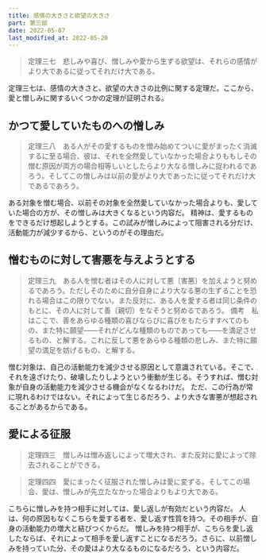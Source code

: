 ```yaml
---
title: 感情の大きさと欲望の大きさ
part: 第三部
date: 2022-05-07
last_modified_at: 2022-05-20
---
```

>定理三七　悲しみや喜び、憎しみや愛から生ずる欲望は、それらの感情がより大であるに従ってそれだけ大である。

定理三七は、感情の大きさと、欲望の大きさの比例に関する定理だ。ここから、愛と憎しみに関するいくつかの定理が証明される。

## かつて愛していたものへの憎しみ

>定理三八　ある人がその愛するものを憎み始めてついに愛がまったく消滅するに至る場合、彼は、それを全然愛していなかった場合よりももしその憎む原因が両方の場合相等しいとしたらより大なる憎しみに捉われるであろう。そしてこの憎しみは以前の愛がより大であったに従ってそれだけ大であるであろう。

ある対象を憎む場合、以前その対象を全然愛していなかった場合よりも、愛していた場合の方が、その憎しみは大きくなるという内容だ。
精神は、愛するものをできるだけ想起しようとする。この試みが憎しみによって阻害される分だけ、活動能力が減少するから、というのがその理由だ。

## 憎むものに対して害悪を与えようとする

>定理三九　ある人を憎む者はその人に対して悪〔害悪〕を加えようと努めるであろう。ただしそのために自分自身により大なる悪の生ずることを恐れる場合はこの限りでない。また反対に、ある人を愛する者は同じ条件のもとに、その人に対して善〔親切〕をなそうと努めるであろう。
>備考　私はここで、善をあらゆる種類の喜びならびに喜びをもたらすすべてのもの、また特に願望――それがどんな種類のものであっても――を満足させるもの、と解する。これに反して悪をあらゆる種類の悲しみ、また特に願望の満足を妨げるもの、と解する。

憎む対象は、自己の活動能力を減少させる原因として意識されている。そこで、それを遠ざけたり、破壊したりしようという衝動が生じる。そうすれば、憎む対象が自身の活動能力を減少させる機会がなくなるわけだ。
ただ、この行為が常に現れるわけではない。それによって生じるだろう、より大きな害悪が想起されることがあるからである。

## 愛による征服

>定理四三　憎しみは憎み返しによって増大され、また反対に愛によって除去されることができる。

>定理四四　愛にまったく征服された憎しみは愛に変ずる。そしてこの場合、愛は、憎しみが先立たなかった場合よりもより大である。

こちらに憎しみを持つ相手に対しては、愛し返しが有効だという内容だ。
人は、何の原因もなくこちらを愛する者を、愛し返す性質を持つ。その相手が、自身の活動能力の増大と結びつくからだ。
憎しみを持つ相手が、こちらを愛し返したならば、それによって相手を愛し返すことになるだろう。さらに、以前憎しみを持っていた分、その愛はより大なるものになるだろう、という内容だ。
